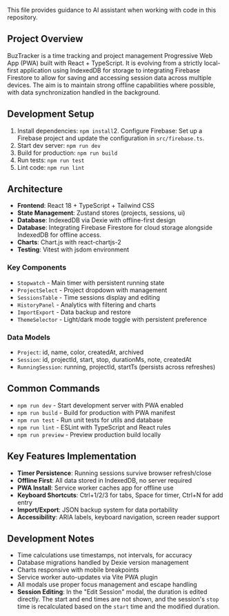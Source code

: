 This file provides guidance to AI assistant when working with code in this repository.

## Project Overview

BuzTracker is a time tracking and project management Progressive Web App (PWA) built with React + TypeScript. It is evolving from a strictly local-first application using IndexedDB for storage to integrating Firebase Firestore to allow for saving and accessing session data across multiple devices. The aim is to maintain strong offline capabilities where possible, with data synchronization handled in the background.

## Development Setup

1. Install dependencies: `npm install`2. Configure Firebase: Set up a Firebase project and update the configuration in `src/firebase.ts`.
2. Start dev server: `npm run dev`
3. Build for production: `npm run build`
4. Run tests: `npm run test`
5. Lint code: `npm run lint`

## Architecture

- **Frontend**: React 18 + TypeScript + Tailwind CSS
- **State Management**: Zustand stores (projects, sessions, ui)
- **Database**: IndexedDB via Dexie with offline-first design
- **Database**: Integrating Firebase Firestore for cloud storage alongside IndexedDB for offline access.
- **Charts**: Chart.js with react-chartjs-2
- **Testing**: Vitest with jsdom environment

### Key Components

- `Stopwatch` - Main timer with persistent running state
- `ProjectSelect` - Project dropdown with management
- `SessionsTable` - Time sessions display and editing
- `HistoryPanel` - Analytics with filtering and charts
- `ImportExport` - Data backup and restore
- `ThemeSelector` - Light/dark mode toggle with persistent preference

### Data Models

- `Project`: id, name, color, createdAt, archived
- `Session`: id, projectId, start, stop, durationMs, note, createdAt
- `RunningSession`: running, projectId, startTs (persists across refreshes)

## Common Commands

- `npm run dev` - Start development server with PWA enabled
- `npm run build` - Build for production with PWA manifest
- `npm run test` - Run unit tests for utils and database
- `npm run lint` - ESLint with TypeScript and React rules
- `npm run preview` - Preview production build locally

## Key Features Implementation

- **Timer Persistence**: Running sessions survive browser refresh/close
- **Offline First**: All data stored in IndexedDB, no server required
- **PWA Install**: Service worker caches app for offline use
- **Keyboard Shortcuts**: Ctrl+1/2/3 for tabs, Space for timer, Ctrl+N for add entry
- **Import/Export**: JSON backup system for data portability
- **Accessibility**: ARIA labels, keyboard navigation, screen reader support

## Development Notes

- Time calculations use timestamps, not intervals, for accuracy
- Database migrations handled by Dexie version management
- Charts responsive with mobile breakpoints
- Service worker auto-updates via Vite PWA plugin
- All modals use proper focus management and escape handling
- **Session Editing**: In the "Edit Session" modal, the duration is edited directly. The start and end times are not shown, and the session's `stop` time is recalculated based on the `start` time and the modified duration.
